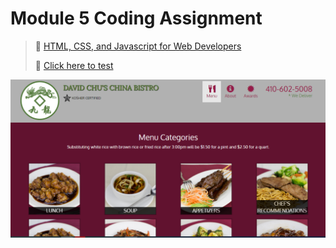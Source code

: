 
# Module 5 Coding Assignment

>🔶 <a href="https://www.coursera.org/learn/html-css-javascript-for-web-developers">HTML, CSS, and Javascript for Web Developers</a>
>
>🔶 <a href="">Click here to test</a>
>

<img src="https://github.com/Vidigal-code/Module-5-Coding-Assignment/blob/main/img/Module%205%20Coding%20Assignment.png">
